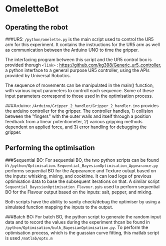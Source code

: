 # OmeletteBot

## Operating the robot
###UR5:
`/python/omelette.py` is the main script used to control the UR5 arm for this experiment. It contains the instructions for the UR5 arm as well as communication between the Arduino UNO to time the gripper. 

The interfacing program between this script and the UR5 control box is provided thorugh `<link>` : <https://github.com/kg398/Generic_ur5_controller>, a python interface to a general purpose UR5 controller, using the APIs provided by Universal Robotics. 

The sequence of movements can be manipulated in the main() function, with various input parameters to controll each sequence. Some of these input parameters correspond to those used in the optimisation process. 



###Arduino:
`/Arduino/Gripper_2_handler/Gripper_2_handler.ino` provides the arduino controller for the gripper. The controller handles, 1) collision between the "fingers" with the outer walls and itself through a position feedback from a linear potentiometer, 2) various gripping methods dependent on applied force, and 3) error handling for debugging the gripper. 


## Performing the optimisation
###Sequential BO:
For sequential BO, the two python scripts can be found in `/python/Optimisation`. `Sequential_BayesianOptimisation_Appearance.py` performs sequential BO for the Appearance and Texture outupt based on the inputs: whisking, mixing, and cooktime. It can load logs of previous optimisation data to base the subsequent iterations on that. A similar script  `Sequential_BayesianOptimisation_Flavour.py`is used to perform sequential BO for the Flavour output based on the inputs: salt, pepper, and mixing. 

Both scripts have the ability to sanity check/debug the optimiser by using a simulated function mapping the inputs to the output. 

###Batch BO:
For batch BO, the python script to generate the random input data and to record the values during the experiment thcan be found in `/python/Optimisation/bulk_BayesianOptimisation.py`. To perform the optimisation process, which is the guassian curve fitting, this matlab script is used `/matlab/opts.m`
